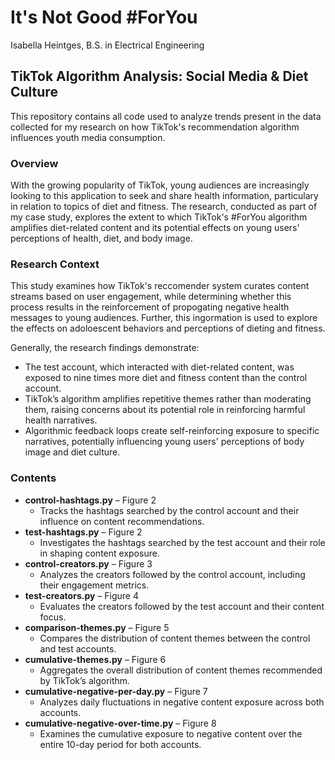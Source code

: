 # It's Not Good #ForYou
Isabella Heintges, B.S. in Electrical Engineering

## TikTok Algorithm Analysis: Social Media & Diet Culture
This repository contains all code used to analyze trends present in the data collected for my research on how TikTok's recommendation algorithm influences youth media consumption.

### Overview
With the growing popularity of TikTok, young audiences are increasingly looking to this application to seek and share health information, particulary in relation to topics of diet and fitness. The research, conducted as part of my case study, explores the extent to which TikTok's #ForYou algorithm amplifies diet-related content and its potential effects on young users' perceptions of health, diet, and body image.

### Research Context
This study examines how TikTok's reccomender system curates content streams based on user engagement, while determining whether this process results in the reinforcement of propogating negative health messages to young audiences. Further, this ingormation is used to explore the effects on adoloescent behaviors and perceptions of dieting and fitness. 

Generally, the research findings demonstrate:
- The test account, which interacted with diet-related content, was exposed to nine times more diet and fitness content than the control account.
- TikTok’s algorithm amplifies repetitive themes rather than moderating them, raising concerns about its potential role in reinforcing harmful health narratives.
- Algorithmic feedback loops create self-reinforcing exposure to specific narratives, potentially influencing young users' perceptions of body image and diet culture.

### Contents
- **control-hashtags.py** – Figure 2
  - Tracks the hashtags searched by the control account and their influence on content recommendations.
- **test-hashtags.py** – Figure 2
  - Investigates the hashtags searched by the test account and their role in shaping content exposure.
- **control-creators.py** – Figure 3
  - Analyzes the creators followed by the control account, including their engagement metrics.
- **test-creators.py** – Figure 4
  - Evaluates the creators followed by the test account and their content focus.
- **comparison-themes.py** – Figure 5
  - Compares the distribution of content themes between the control and test accounts.
- **cumulative-themes.py** – Figure 6
  - Aggregates the overall distribution of content themes recommended by TikTok’s algorithm.
- **cumulative-negative-per-day.py** – Figure 7
  - Analyzes daily fluctuations in negative content exposure across both accounts.
- **cumulative-negative-over-time.py** – Figure 8
  - Examines the cumulative exposure to negative content over the entire 10-day period for both accounts.

